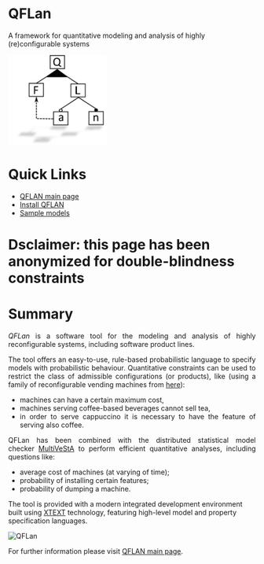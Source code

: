# QFLan
A framework for quantitative modeling and analysis of highly (re)configurable systems

<img class=" alignright" src="https://github.com/qflanTeam/QFLan/blob/master/logo.png" alt="QFLAN" width="200" height="184" />

<h1>Quick Links</h1>
<ul>
 	<li><a href="https://github.com/qflanTeam/QFLan/wiki">QFLAN main page</a></li>
 	<li><a href="https://github.com/qflanTeam/QFLan/wiki/Install-QFLan">Install QFLAN</a></li>
 	<li><a href="https://github.com/qflanTeam/QFLan/wiki/Sample-models">Sample models</a></li>
</ul>

<h1>Dsclaimer: this page has been anonymized for double-blindness constraints</h1>


<h1>Summary</h1>
<p style="text-align: justify;"><em>QFLan</em> is a software tool for the modeling and analysis of highly reconfigurable systems, including software product lines.</p>
<p style="text-align: justify;">The tool offers an easy-to-use, rule-based probabilistic language to specify models with probabilistic behaviour. Quantitative constraints can be used to restrict the class of admissible configurations (or products), like (using a family of reconfigurable vending machines from <a href="https://www.dropbox.com/s/hkxyfn4cp6uar7o/fase_2018.pdf?dl=1">here</a>):
</p>

<ul>
 	<li style="text-align: justify;">machines can have a certain maximum cost,</li>
 	<li style="text-align: justify;">machines serving coffee-based beverages cannot sell tea,</li>
 	<li style="text-align: justify;">in order to serve cappuccino it is necessary to have the feature of serving also coffee.</li>
</ul>
<p style="text-align: justify;">QFLan has been combined with the distributed statistical model checker <a href="http://sysma.imtlucca.it/tools/multivesta/">MultiVeStA</a> to perform efficient quantitative analyses, including questions like:</p>

<ul>
 	<li style="text-align: justify;">average cost of machines (at varying of time);</li>
 	<li style="text-align: justify;">probability of installing certain features;</li>
 	<li style="text-align: justify;">probability of dumping a machine.</li>
</ul>
The tool is provided with a modern integrated development environment built using <a href="https://eclipse.org/Xtext/">XTEXT</a> technology, featuring high-level model and property specification languages.
<p style="text-align: justify;"><img class="aligncenter" src="http://sysma.imtlucca.it/wp-content/uploads/2017/10/schreenshotMachineLabelled.png" alt="QFLan" /></p>


For further information please visit <a href="https://github.com/qflanTeam/QFLan/wiki">QFLAN main page</a>.
